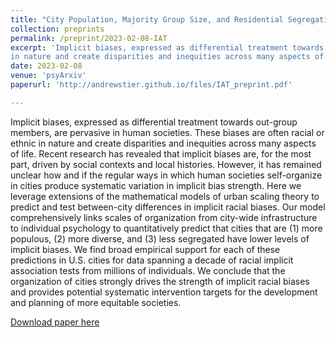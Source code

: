 ```yaml
---
title: "City Population, Majority Group Size, and Residential Segregation Drive Implicit Racial Biases in US Cities."
collection: preprints
permalink: /preprint/2023-02-08-IAT
excerpt: 'Implicit biases, expressed as differential treatment towards out-group members, are pervasive in human societies. These biases are often racial or ethnic
in nature and create disparities and inequities across many aspects of life.'
date: 2023-02-08
venue: 'psyArxiv'
paperurl: 'http://andrewstier.github.io/files/IAT_preprint.pdf'

---
```


Implicit biases, expressed as differential treatment towards out-group members, are pervasive in human societies. These biases are often racial or ethnic in nature and create disparities and inequities across many aspects of life. Recent research has revealed that implicit biases are, for the most part, driven by social contexts and local histories. However, it has remained unclear how and if the regular ways in which human societies self-organize in cities produce systematic variation in implicit bias strength. Here we leverage extensions of the mathematical models of urban scaling theory to predict and test between-city differences in implicit racial biases. Our model comprehensively links scales of organization from city-wide infrastructure to individual psychology to quantitatively predict that cities that are (1) more populous, (2) more diverse, and (3) less segregated have lower levels of implicit biases. We find broad empirical support for each of these predictions in U.S. cities for data spanning a decade of racial implicit association tests from millions of individuals. We conclude that the organization of cities strongly drives the strength of implicit racial biases and provides potential systematic intervention targets for the development and planning of more equitable societies.

[Download paper here](http://andrewstier.github.io/files/IAT_preprint.pdf)

